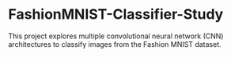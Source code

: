 # FashionMNIST-Classifier-Study
This project explores multiple convolutional neural network (CNN) architectures to classify images from the Fashion MNIST dataset.

